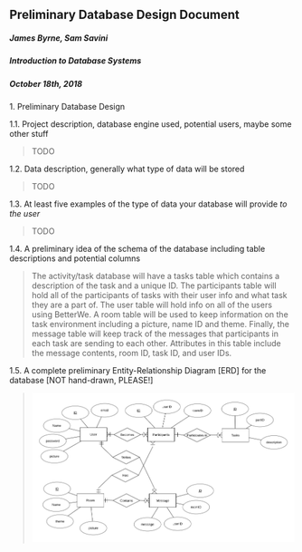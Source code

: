 ##  Preliminary Database Design Document

#####  James Byrne, Sam Savini
#####  Introduction to Database Systems
#####  October 18th, 2018

1\.  Preliminary Database Design

1.1.  Project description, database engine used, potential users, maybe some other stuff

>  TODO

1.2.  Data description, generally what type of data will be stored

>  TODO

1.3.  At least five examples of the type of data your database will provide _to the user_

>  TODO

1.4.  A preliminary idea of the schema of the database including table descriptions and potential columns

>  The activity/task database will have a tasks table which contains a description of the task and a unique ID. The participants table will hold all of the participants of tasks with their user info and what task they are a part of. The user table will hold info on all of the users using BetterWe. A room table will be used to keep information on the task environment including a picture, name ID and theme. Finally, the message table will keep track of the messages that participants in each task are sending to each other. Attributes in this table include the message contents, room ID, task ID, and user IDs.
 
1.5.  A complete preliminary Entity-Relationship Diagram [ERD] for the database [NOT hand-drawn, PLEASE!]

>  ![ERD](taskERD.png)
